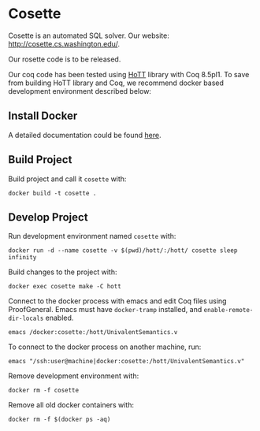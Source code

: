 # Cosette
Cosette is an automated SQL solver. 
Our website: http://cosette.cs.washington.edu/.

Our rosette code is to be released.

Our coq code has been tested using [HoTT](https://github.com/HoTT/HoTT) library with Coq 8.5pl1. To save from building HoTT library and Coq, we recommend docker based development environment described below:

## Install Docker
A detailed documentation could be found [here](https://docs.docker.com/engine/understanding-docker/).

## Build Project

Build project and call it `cosette` with:

    docker build -t cosette .
 
## Develop Project
 
Run development environment named `cosette` with:

    docker run -d --name cosette -v $(pwd)/hott/:/hott/ cosette sleep infinity
 
Build changes to the project with:

    docker exec cosette make -C hott

Connect to the docker process with emacs and edit Coq files using ProofGeneral.
Emacs must have `docker-tramp` installed, and `enable-remote-dir-locals` enabled.

    emacs /docker:cosette:/hott/UnivalentSemantics.v

To connect to the docker process on another machine, run:

    emacs "/ssh:user@machine|docker:cosette:/hott/UnivalentSemantics.v"


Remove development environment with:
    
    docker rm -f cosette

Remove all old docker containers with:

    docker rm -f $(docker ps -aq)
